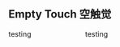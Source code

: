 ## Empty Touch 空触觉
<div style="display:flex;"><div style="flex:0.3">testing</div><div style="flex:0.7">testing</div></div>